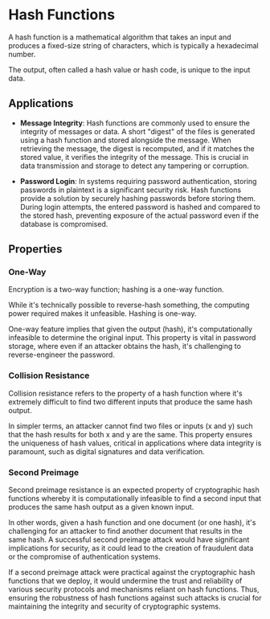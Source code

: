 # Hash Functions

A hash function is a mathematical algorithm that takes an input and produces a fixed-size string of characters, which is typically a hexadecimal number.

The output, often called a hash value or hash code, is unique to the input data.

## Applications

- **Message Integrity**: Hash functions are commonly used to ensure the integrity of messages or data. A short "digest" of the files is generated using a hash function and stored alongside the message. When retrieving the message, the digest is recomputed, and if it matches the stored value, it verifies the integrity of the message. This is crucial in data transmission and storage to detect any tampering or corruption.
  
- **Password Login**: In systems requiring password authentication, storing passwords in plaintext is a significant security risk. Hash functions provide a solution by securely hashing passwords before storing them. During login attempts, the entered password is hashed and compared to the stored hash, preventing exposure of the actual password even if the database is compromised.

## Properties

### One-Way

Encryption is a two-way function; hashing is a one-way function.

While it's technically possible to reverse-hash something, the computing power required makes it unfeasible. Hashing is one-way.

One-way feature implies that given the output (hash), it's computationally infeasible to determine the original input. This property is vital in password storage, where even if an attacker obtains the hash, it's challenging to reverse-engineer the password.

### Collision Resistance

Collision resistance refers to the property of a hash function where it's extremely difficult to find two different inputs that produce the same hash output.

In simpler terms, an attacker cannot find two files or inputs (x and y) such that the hash results for both x and y are the same. This property ensures the uniqueness of hash values, critical in applications where data integrity is paramount, such as digital signatures and data verification.

### Second Preimage

Second preimage resistance is an expected property of cryptographic hash functions whereby it is computationally infeasible to find a second input that produces the same hash output as a given known input.

In other words, given a hash function and one document (or one hash), it's challenging for an attacker to find another document that results in the same hash. A successful second preimage attack would have significant implications for security, as it could lead to the creation of fraudulent data or the compromise of authentication systems.

If a second preimage attack were practical against the cryptographic hash functions that we deploy, it would undermine the trust and reliability of various security protocols and mechanisms reliant on hash functions. Thus, ensuring the robustness of hash functions against such attacks is crucial for maintaining the integrity and security of cryptographic systems.